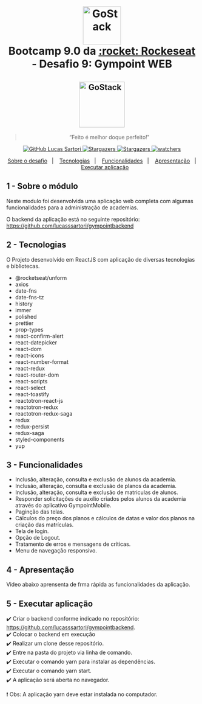 <h1 align="center" >
  <img alt="GoStack" src="https://rocketseat-cdn.s3-sa-east-1.amazonaws.com/bootcamp-header.png" width="100px" /> <br />
  Bootcamp 9.0 da <a text-decoration="none" href="https://rocketseat.com.br">:rocket: Rockeseat</a> - Desafio 9: Gympoint WEB
</h1>
<h2 align="center">
    <img alt="GoStack" src="https://facebook.github.io/react-native/img/header_logo.svg" width="120px" />
</h2>

<blockquote align="center">“Feito é melhor doque perfeito!"</blockquote>

<p align="center">
  <a href="https://github.com/lucasssartori?tab=followers">
    <img alt="GitHub Lucas Sartori" src="https://img.shields.io/github/followers/lucasssartori?style=social">
  </a>

  <a href="https://github.com/lucasssartori/gympointweb/stargazers">
    <img alt="Stargazers" src="https://img.shields.io/github/stars/lucasssartori/gympointweb?style=social">
  </a>
  <a href="https://github.com/lucasssartori/gympointweb/forks/">
    <img alt="Stargazers" src="https://img.shields.io/github/forks/lucasssartori/gympointweb?style=social">
  </a>

  <a href="https://github.com/lucasssartori/gympointweb/watchers">
    <img alt="watchers" src="https://img.shields.io/github/watchers/lucasssartori/gympointweb?style=social">
  </a>
</p>

<p align="center">
  <a href="#1---sobre-o-módulo">Sobre o desafio</a>&nbsp;&nbsp;&nbsp;|&nbsp;&nbsp;&nbsp;
  <a href="#2---tecnologias">Tecnologias</a>&nbsp;&nbsp;&nbsp;|&nbsp;&nbsp;&nbsp;
  <a href="#3---funcionalidades">Funcionalidades</a>&nbsp;&nbsp;&nbsp;|&nbsp;&nbsp;&nbsp;
  <a href="#4---apresentação">Apresentação</a>&nbsp;&nbsp;&nbsp;|&nbsp;&nbsp;&nbsp;
  <a href="#5---executar-aplicação">Executar aplicação</a>
</p>

## 1 - Sobre o módulo

Neste modulo foi desenvolvida uma aplicação web completa com algumas funcionalidades para a administração de academias.

O backend da aplicação está no seguinte repositório: https://github.com/lucasssartori/gympointbackend

## 2 - Tecnologias

O Projeto desenvolvido em ReactJS com aplicação de diversas tecnologias e bibliotecas.

  - @rocketseat/unform
  - axios
  - date-fns
  - date-fns-tz
  - history
  - immer
  - polished
  - prettier
  - prop-types
  - react-confirm-alert
  - react-datepicker
  - react-dom
  - react-icons
  - react-number-format
  - react-redux
  - react-router-dom
  - react-scripts
  - react-select
  - react-toastify
  - reactotron-react-js
  - reactotron-redux
  - reactotron-redux-saga
  - redux
  - redux-persist
  - redux-saga
  - styled-components
  - yup

## 3 - Funcionalidades

  - Inclusão, alteração, consulta e exclusão de alunos da academia.
  - Inclusão, alteração, consulta e exclusão de planos da academia.
  - Inclusão, alteração, consulta e exclusão de matriculas de alunos.
  - Responder solicitações de auxílio criados pelos alunos da academia através do aplicativo GympointMobile.
  - Paginção das telas.
  - Cálculos do preço dos planos e cálculos de datas e valor dos planos na criação das matrículas.
  - Tela de login.
  - Opção de Logout.
  - Tratamento de erros e mensagens de críticas.
  - Menu de navegação responsivo.

## 4 - Apresentação

<p> Video abaixo aprensenta de frma rápida as funcionalidades da aplicação. </p>


## 5 - Executar aplicação

:heavy_check_mark: Criar o backend conforme indicado no repositório: https://github.com/lucasssartori/gympointbackend. <br />
:heavy_check_mark: Colocar o backend em execução <br />
:heavy_check_mark: Realizar um clone desse repositório. <br />
:heavy_check_mark: Entre na pasta do projeto via linha de comando. <br />
:heavy_check_mark: Executar o comando yarn para instalar as dependências. <br />
:heavy_check_mark: Executar o comando yarn start. <br />
:heavy_check_mark: A aplicação será aberta no navegador. <br />

:heavy_exclamation_mark: Obs: A aplicação yarn deve estar instalada no computador.
